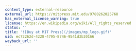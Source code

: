 ```yaml
---
content_type: external-resource
external_url: https://mitpress.mit.edu/9780262025768
has_external_license_warning: true
license: https://en.wikipedia.org/wiki/All_rights_reserved
status: ''
title: '![Buy at MIT Press](/images/mp_logo.gif)'
uid: ec72262d-4228-4795-8746-9541d3b20166
wayback_url: ''
---
```

